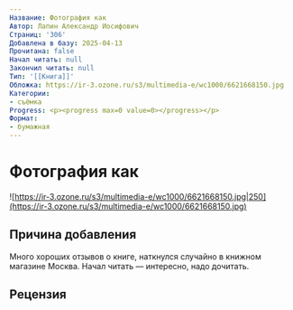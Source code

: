 ```yaml
---
Название: Фотография как
Автор: Лапин Александр Иосифович
Страниц: '306'
Добавлена в базу: 2025-04-13
Прочитана: false
Начал читать: null
Закончил читать: null
Тип: '[[Книга]]'
Обложка: https://ir-3.ozone.ru/s3/multimedia-e/wc1000/6621668150.jpg
Категории:
- съёмка
Progress: <p><progress max=0 value=0></progress></p>
Формат:
- бумажная
---
```

# Фотография как

![https://ir-3.ozone.ru/s3/multimedia-e/wc1000/6621668150.jpg|250](https://ir-3.ozone.ru/s3/multimedia-e/wc1000/6621668150.jpg)

## Причина добавления

Много хороших отзывов о книге, наткнулся случайно в книжном магазине Москва. Начал читать — интересно, надо дочитать.

## Рецензия